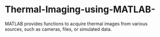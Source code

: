 # Thermal-Imaging-using-MATLAB-
MATLAB provides functions to acquire thermal images from various sources, such as cameras, files, or simulated data.
